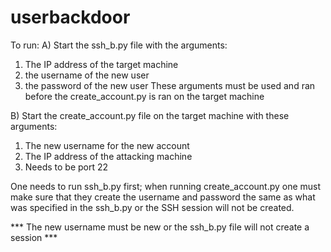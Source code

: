 # userbackdoor

To run:
A) Start the ssh_b.py file with the arguments: 
  1) The IP address of the target machine
  2) the username of the new user
  3) the password of the new user
These arguments must be used and ran before the create_account.py is ran on the target machine

B) Start the create_account.py file on the target machine with these arguments:
  1) The new username for the new account
  2) The IP address of the attacking machine
  3) Needs to be port 22 
  
One needs to run ssh_b.py first; when running create_account.py one must make sure that they create the username and password the same as what was specified in the ssh_b.py or the SSH session will not be created. 

*** The new username must be new or the ssh_b.py file will not create a session ***

